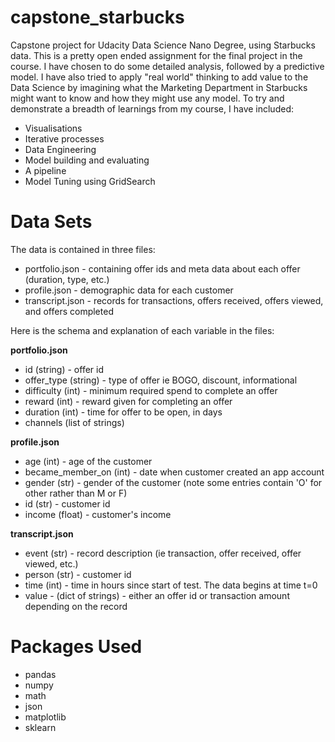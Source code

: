 # capstone_starbucks
Capstone project for Udacity Data Science Nano Degree, using Starbucks data. This is a pretty open ended assignment for the final project in the course. I have chosen to do some detailed analysis, followed by a predictive model. I have also tried to apply "real world" thinking to add value to the Data Science by imagining what the Marketing Department in Starbucks might want to know and how they might use any model. 
To try and demonstrate a breadth of learnings from my course, I have included:
- Visualisations
- Iterative processes
- Data Engineering
- Model building and evaluating
- A pipeline
- Model Tuning using GridSearch

# Data Sets

The data is contained in three files:

* portfolio.json - containing offer ids and meta data about each offer (duration, type, etc.)
* profile.json - demographic data for each customer
* transcript.json - records for transactions, offers received, offers viewed, and offers completed

Here is the schema and explanation of each variable in the files:

**portfolio.json**
* id (string) - offer id
* offer_type (string) - type of offer ie BOGO, discount, informational
* difficulty (int) - minimum required spend to complete an offer
* reward (int) - reward given for completing an offer
* duration (int) - time for offer to be open, in days
* channels (list of strings)

**profile.json**
* age (int) - age of the customer 
* became_member_on (int) - date when customer created an app account
* gender (str) - gender of the customer (note some entries contain 'O' for other rather than M or F)
* id (str) - customer id
* income (float) - customer's income

**transcript.json**
* event (str) - record description (ie transaction, offer received, offer viewed, etc.)
* person (str) - customer id
* time (int) - time in hours since start of test. The data begins at time t=0
* value - (dict of strings) - either an offer id or transaction amount depending on the record

# Packages Used
- pandas
- numpy
- math
- json
- matplotlib
- sklearn
